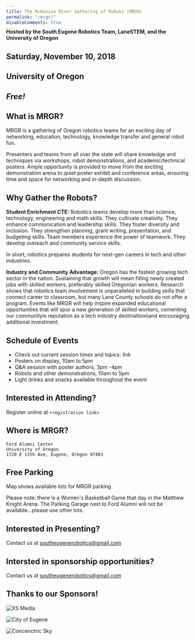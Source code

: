 ```yaml
---
title: The McKenzie River Gathering of Robots (MRGR)
permalink: "/mrgr/"
disableComments: true
---
```


<h4 style="margin-top:-20px;">Hosted by the South Eugene Robotics Team, LaneSTEM, and the University of Oregon</h4>

<h2>Saturday, November 10, 2018</h2>
<h2>University of Oregon</h2>
<h2><i>Free!</i></h2>

## What is MRGR?
MRGR is a gathering of Oregon robotics teams for an exciting day of networking, education, technology, knowledge transfer and general robot fun.

Presenters and teams from all over the state will share knowledge and techniques via workshops, robot demonstrations, and academic/technical posters. Ample opportunity is provided to move from the exciting demonstration arena to quiet poster exhibit and conference areas, ensuring time and space for networking and in-depth discussion.

## Why Gather the Robots?
**Student Enrichment CTE:** Robotics teams develop more than science, technology, engineering and math skills. They cultivate creativity. They enhance communication and leadership skills. They foster diversity and inclusion. They strengthen planning, grant writing, presentation, and budgeting skills. Team members experience the power of teamwork. They develop outreach and community service skills.

In short, robotics prepares students for next-gen careers in tech and other industries.

**Industry and Community Advantage:** Oregon has the fastest growing tech sector in the nation. Sustaining that growth will mean filling newly created jobs with skilled workers, preferably skilled Oregonian workers. Research shows that robotics team involvement is unparalleled in building skills that connect career to classroom, but many Lane County schools do not offer a program. Events like MRGR will help inspire expanded educational opportunities that will spur a new generation of skilled workers, cementing our communityís reputation as a tech industry destinationóand encouraging additional investment.

## Schedule of Events
- Check out current session times and topics: link
- Posters on display, 10am to 5pm
- Q&A session with poster authors, 3pm -4pm
- Robots and other demonstrations, 10am to 5pm
- Light drinks and snacks available throughout the event

## Interested in Attending?
Register online at `<registration link>`

## Where is MRGR?
```
Ford Alumni Center
University of Oregon
1720 E 13th Ave, Eugene, Oregon 97403
```

## Free Parking <link to map>
Map shows available lots for MRGR parking

Please note: there is a Women's Basketball Game that day in the Matthew Knight Arena. The Parking Garage next to Ford Alumni will not be available...please use other lots.

## Interested in Presenting?
Contact us at [southeugenerobotics@gmail.com](mailto:southeugenerobotics@gmail.com)

## Intersted in sponsorship opportunities?
Contact us at [southeugenerobotics@gmail.com](mailto:southeugenerobotics@gmail.com)

## Thanks to our Sponsors!
![XS Media](https://xsmedia.com/wp-content/uploads/XS-Media-Logo-Horizontal-Lite-Black.png)

![City of Eugene](https://pbs.twimg.com/profile_images/2514772194/uwlg4rrfdhbimiyvowab.png)

![Concenctric Sky](https://www.imsglobal.org/sites/default/files/memberlogos/concentric-sky-logo-2018.png)

